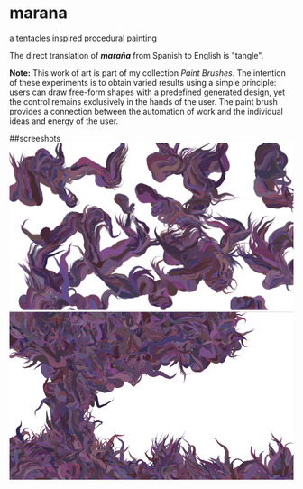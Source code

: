 # marana
a tentacles inspired procedural painting

The direct translation of __*maraña*__ from Spanish to English is "tangle".

__Note:__ This work of art is part of my collection _Paint Brushes_. The intention of these experiments is to obtain varied results using a simple principle: users can draw free-form shapes with a predefined generated design, yet the control remains exclusively in the hands of the user. The paint brush provides a connection between the automation of work and the individual ideas and energy of the user. 

##screeshots
![screenshot-1](https://raw.githubusercontent.com/alejandrogarciasalas/marana/master/screenshots/screenshot-1.png)
![screenshot-2](https://raw.githubusercontent.com/alejandrogarciasalas/marana/master/screenshots/screenshot-2.png)
